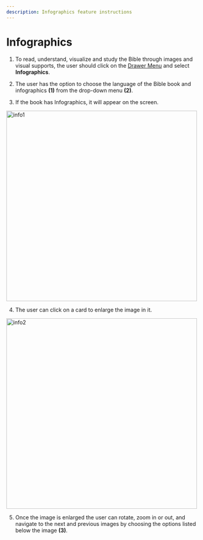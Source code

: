 ```yaml
---
description: Infographics feature instructions
---
```


# Infographics

1. To read, understand, visualize and study the Bible through images and visual supports, the user should click on the [Drawer Menu](./websiteNavigation#drawer-menu) and select **Infographics**. 

2. The user has the option to choose the language of the Bible book and infographics **(1)** from the drop-down menu **(2)**. 

3. If the book has Infographics, it will appear on the screen.  

<img src="/img/assets/info1.png" width="500px" alt="info1" className="img-border" />

4. The user can click on a card to enlarge the image in it. 

<img src="/img/assets/info2.png" width="500px" alt="info2" className="img-border"  />

5. Once the image is enlarged the user can rotate, zoom in or out, and navigate to the next and previous images by choosing the options listed below the image **(3)**. 






